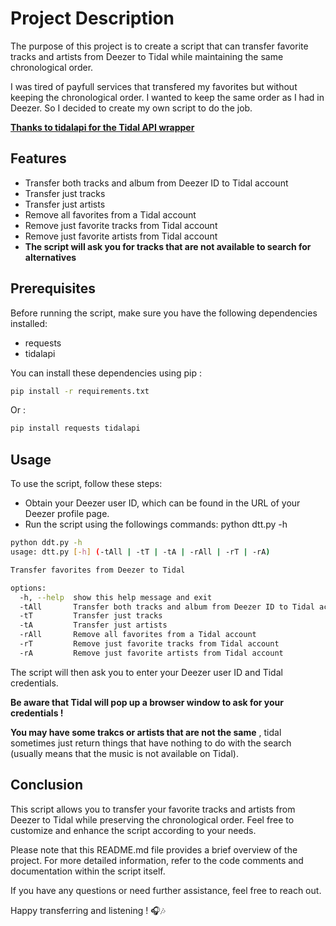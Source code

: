 # Project Description

The purpose of this project is to create a script that can transfer favorite tracks and artists from Deezer to Tidal while maintaining the same chronological order.

I was tired of payfull services that transfered my favorites but without keeping the chronological order. I wanted to keep the same order as I had in Deezer. So I decided to create my own script to do the job.

[**Thanks to tidalapi for the Tidal API wrapper**](https://github.com/tamland/python-tidal)

## Features

* Transfer both tracks and album from Deezer ID to Tidal account
* Transfer just tracks
* Transfer just artists
* Remove all favorites from a Tidal account
* Remove just favorite tracks from Tidal account
* Remove just favorite artists from Tidal account
* **The script will ask you for tracks that are not available to search for alternatives**

## Prerequisites

Before running the script, make sure you have the following dependencies installed:

- requests
- tidalapi

You can install these dependencies using pip :

```bash
pip install -r requirements.txt
```
Or : 

```bash
pip install requests tidalapi
```

## Usage

To use the script, follow these steps:

* Obtain your Deezer user ID, which can be found in the URL of your Deezer profile page.
* Run the script using the followings commands:
python dtt.py -h

```bash
python ddt.py -h
usage: dtt.py [-h] (-tAll | -tT | -tA | -rAll | -rT | -rA)

Transfer favorites from Deezer to Tidal

options:
  -h, --help  show this help message and exit
  -tAll       Transfer both tracks and album from Deezer ID to Tidal account
  -tT         Transfer just tracks
  -tA         Transfer just artists
  -rAll       Remove all favorites from a Tidal account
  -rT         Remove just favorite tracks from Tidal account
  -rA         Remove just favorite artists from Tidal account

```

The script will then ask you to enter your Deezer user ID and Tidal credentials.

**Be aware that Tidal will pop up a browser window to ask for your credentials !**

**You may have some trakcs or artists that are not the same** , tidal sometimes just return things that have nothing to do with the search (usually means that the music is not available on Tidal).

## Conclusion

This script allows you to transfer your favorite tracks and artists from Deezer to Tidal while preserving the chronological order. Feel free to customize and enhance the script according to your needs.

Please note that this README.md file provides a brief overview of the project. For more detailed information, refer to the code comments and documentation within the script itself.

If you have any questions or need further assistance, feel free to reach out. 

Happy transferring and listening ! 🎧🎶

